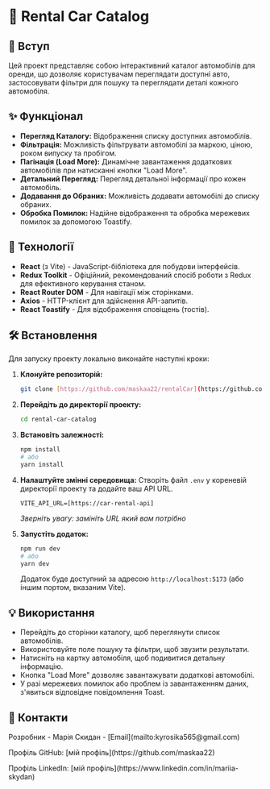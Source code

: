 # <p text-align="center">🚗 Rental Car Catalog</p>

## 🌟 Вступ

Цей проект представляє собою інтерактивний каталог автомобілів для оренди, що дозволяє користувачам переглядати доступні авто, застосовувати фільтри для пошуку та переглядати деталі кожного автомобіля.

## ✨ Функціонал

-   **Перегляд Каталогу:** Відображення списку доступних автомобілів.
-   **Фільтрація:** Можливість фільтрувати автомобілі за маркою, ціною, роком випуску та пробігом.
-   **Пагінація (Load More):** Динамічне завантаження додаткових автомобілів при натисканні кнопки "Load More".
-   **Детальний Перегляд:** Перегляд детальної інформації про кожен автомобіль.
-   **Додавання до Обраних:** Можливість додавати автомобілі до списку обраних.
-   **Обробка Помилок:** Надійне відображення та обробка мережевих помилок за допомогою Toastify.

## 🚀 Технології

-   **React** (з Vite) - JavaScript-бібліотека для побудови інтерфейсів.
-   **Redux Toolkit** - Офіційний, рекомендований спосіб роботи з Redux для ефективного керування станом.
-   **React Router DOM** - Для навігації між сторінками.
-   **Axios** - HTTP-клієнт для здійснення API-запитів.
-   **React Toastify** - Для відображення сповіщень (тостів).

## 🛠️ Встановлення

Для запуску проекту локально виконайте наступні кроки:

1.  **Клонуйте репозиторій:**
    ```bash
    git clone [https://github.com/maskaa22/rentalCar](https://github.com/maskaa22/rentalCar)
    ```

2.  **Перейдіть до директорії проекту:**
    ```bash
    cd rental-car-catalog
    ```

3.  **Встановіть залежності:**
    ```bash
    npm install
    # або
    yarn install
    ```

4.  **Налаштуйте змінні середовища:**
    Створіть файл `.env` у кореневій директорії проекту та додайте ваш API URL.
    ```
    VITE_API_URL=[https://car-rental-api]
    ```
    *Зверніть увагу: замініть URL який вам потрібно*

5.  **Запустіть додаток:**
    ```bash
    npm run dev
    # або
    yarn dev
    ```
    Додаток буде доступний за адресою `http://localhost:5173` (або іншим портом, вказаним Vite).

## 💡 Використання

-   Перейдіть до сторінки каталогу, щоб переглянути список автомобілів.
-   Використовуйте поле пошуку та фільтри, щоб звузити результати.
-   Натисніть на картку автомобіля, щоб подивитися детальну інформацію.
-   Кнопка "Load More" дозволяє завантажувати додаткові автомобілі.
-   У разі мережевих помилок або проблем із завантаженням даних, з'явиться відповідне повідомлення Toast.

## 📧 Контакти

<p>Розробник - Марія Скидан - [Email](mailto:kyrosika565@gmail.com)</p>
<p>Профіль GitHub: [мій профіль](https://github.com/maskaa22)</p>
<p>Профіль LinkedIn: [мій профіль](https://www.linkedin.com/in/mariia-skydan)</p>
